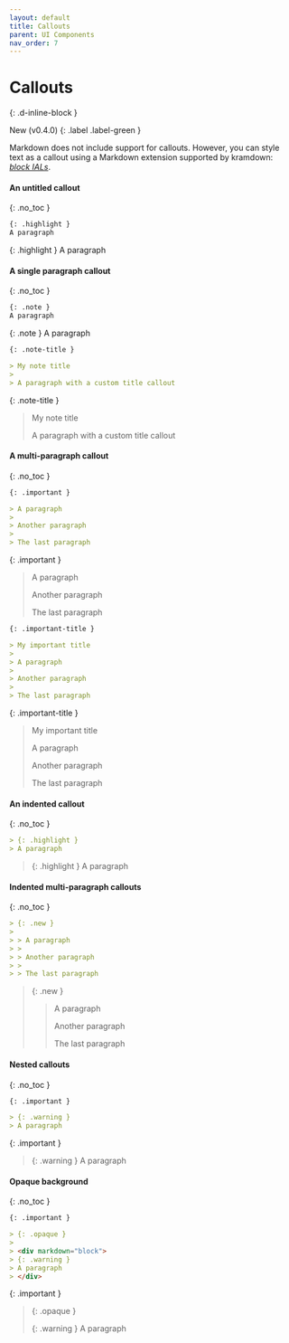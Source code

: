 ```yaml
---
layout: default
title: Callouts
parent: UI Components
nav_order: 7
---
```


# Callouts

{: .d-inline-block }

New (v0.4.0)
{: .label .label-green }

Markdown does not include support for callouts. However, you can style text as a callout using a Markdown extension supported by kramdown: [_block IALs_](https://kramdown.gettalong.org/quickref.html#block-attributes).

#### An untitled callout

{: .no_toc }

```markdown
{: .highlight }
A paragraph
```

{: .highlight }
A paragraph

#### A single paragraph callout

{: .no_toc }

```markdown
{: .note }
A paragraph
```

{: .note }
A paragraph

```markdown
{: .note-title }

> My note title
>
> A paragraph with a custom title callout
```

{: .note-title }

> My note title
>
> A paragraph with a custom title callout

#### A multi-paragraph callout

{: .no_toc }

```markdown
{: .important }

> A paragraph
>
> Another paragraph
>
> The last paragraph
```

{: .important }

> A paragraph
>
> Another paragraph
>
> The last paragraph

```markdown
{: .important-title }

> My important title
>
> A paragraph
>
> Another paragraph
>
> The last paragraph
```

{: .important-title }

> My important title
>
> A paragraph
>
> Another paragraph
>
> The last paragraph

#### An indented callout

{: .no_toc }

```markdown
> {: .highlight }
> A paragraph
```

> {: .highlight }
> A paragraph

#### Indented multi-paragraph callouts

{: .no_toc }

```markdown
> {: .new }
>
> > A paragraph
> >
> > Another paragraph
> >
> > The last paragraph
```

> {: .new }
>
> > A paragraph
> >
> > Another paragraph
> >
> > The last paragraph

#### Nested callouts

{: .no_toc }

```markdown
{: .important }

> {: .warning }
> A paragraph
```

{: .important }

> {: .warning }
> A paragraph

#### Opaque background

{: .no_toc }

```markdown
{: .important }

> {: .opaque }
>
> <div markdown="block">
> {: .warning }
> A paragraph
> </div>
```

{: .important }

> {: .opaque }
>
> <div markdown="block">
> {: .warning }
> A paragraph
> </div>
